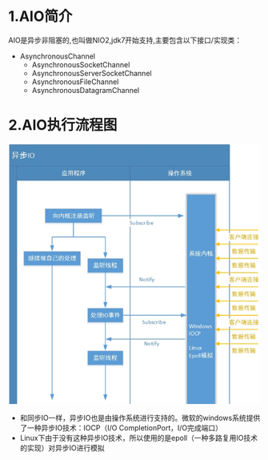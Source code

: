 # 1.AIO简介
AIO是异步非阻塞的,也叫做NIO2,jdk7开始支持,主要包含以下接口/实现类：
- AsynchronousChannel
    - AsynchronousSocketChannel
    - AsynchronousServerSocketChannel
    - AsynchronousFileChannel
    - AsynchronousDatagramChannel

# 2.AIO执行流程图
![](img/AIO.jpg)
- 和同步IO一样，异步IO也是由操作系统进行支持的。微软的windows系统提供了一种异步IO技术：IOCP（I/O CompletionPort，I/O完成端口）
- Linux下由于没有这种异步IO技术，所以使用的是epoll（一种多路复用IO技术的实现）对异步IO进行模拟


  


